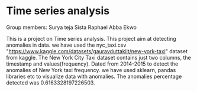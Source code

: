 # Time series analysis

Group members:
Surya teja Sista
Raphael Abba Ekwo

This is a project on Time series analysis. This project aim at detecting anomalies in data. 
we have used the nyc_taxi.csv "https://www.kaggle.com/datasets/gauravduttakiit/new-york-taxi" dataset from kaggle. 
The New York City Taxi dataset contains just two columns, the timestamp and values(frequency). Dated from 2014-2015 to detect the anomalies of New York taxi frequency. we have used sklearn, pandas libraries etc to visualize data with anomalies.
The anomalies percentage detected was 0.6163328197226503.

